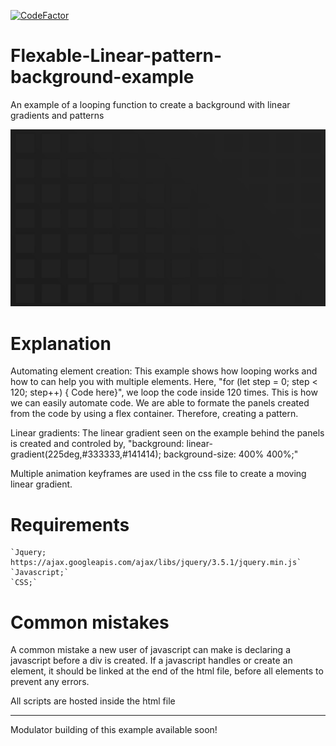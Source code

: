 [![CodeFactor](https://www.codefactor.io/repository/github/bartenderwinery/html-linear-pattern/badge)](https://www.codefactor.io/repository/github/bartenderwinery/html-linear-pattern)
# Flexable-Linear-pattern-background-example
 An example of a looping function to create a background with linear gradients and patterns

![Final product screenshot](https://github.com/BartenderWinery/Flexable-Linear-pattern-background-example/blob/master/e1.JPG?raw=true)

# Explanation
Automating element creation: This example shows how looping works and how to can help you with multiple elements.
Here, "for (let step = 0; step < 120; step++) { Code here}", we loop the code inside 120 times. This is how we can easily automate code.
We are able to formate the panels created from the code by using a flex container. Therefore, creating a pattern.

Linear gradients: The linear gradient seen on the example behind the panels is created and controled by, "background: linear-gradient(225deg,#333333,#141414); background-size: 400% 400%;"

Multiple animation keyframes are used in the css file to create a moving linear gradient. 

# Requirements
    `Jquery; https://ajax.googleapis.com/ajax/libs/jquery/3.5.1/jquery.min.js`
    `Javascript;`
    `CSS;`

# Common mistakes
A common mistake a new user of javascript can make is declaring a javascript before a div is created. If a javascript handles or create an element, it should be linked at the end of the html file, before all elements to prevent any errors.

All scripts are hosted inside the html file

***

Modulator building of this example available soon!
